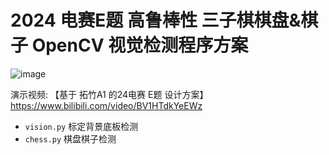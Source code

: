 #  2024 电赛E题 高鲁棒性 三子棋棋盘&棋子 OpenCV 视觉检测程序方案

![image](https://github.com/user-attachments/assets/551e839b-b2e1-49b8-89b0-a608748c2535)

演示视频: 【基于 拓竹A1 的24电赛 E题 设计方案】https://www.bilibili.com/video/BV1HTdkYeEWz

- `vision.py` 标定背景底板检测
- `chess.py` 棋盘棋子检测
